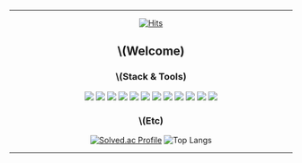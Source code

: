 <div align = center>  
     
---   
[![Hits](https://hits.seeyoufarm.com/api/count/incr/badge.svg?url=https%3A%2F%2Fgithub.com%2Fmomomomoon&count_bg=%2379C83D&title_bg=%23555555&icon=&icon_color=%23E7E7E7&title=hits&edge_flat=false)](https://hits.seeyoufarm.com)
## \\(Welcome)
### \\(Stack & Tools)
<img src="https://img.shields.io/badge/C-20232a.svg?style=for-the-badge&logo=C&logoColor=white" />
<img src="https://img.shields.io/badge/C++-20232a.svg?style=for-the-badge&logo=Cplusplus&logoColor=white" />
<img src="https://img.shields.io/badge/Csharp-20232a.svg?style=for-the-badge&logo=csharp&logoColor=white" />
<img src="https://img.shields.io/badge/.net-20232a.svg?style=for-the-badge&logo=dotnet&logoColor=white" /> 
<img src="https://img.shields.io/badge/blazor-20232a.svg?style=for-the-badge&logo=blazor&logoColor=white" />
<img src="https://img.shields.io/badge/unity-20232a.svg?style=for-the-badge&logo=unity&logoColor=white" /> 
<img src="https://img.shields.io/badge/unrealengine-20232a.svg?style=for-the-badge&logo=unrealengine&logoColor=white" />
<img src="https://img.shields.io/badge/godot-20232a.svg?style=for-the-badge&logo=GodotEngine&logoColor=white" />
<img src="https://img.shields.io/badge/opengl-20232a.svg?style=for-the-badge&logo=opengl&logoColor=white" /> 
<img src="https://img.shields.io/badge/git-20232a.svg?style=for-the-badge&logo=git&logoColor=white" />
<img src="https://img.shields.io/badge/github-20232a.svg?style=for-the-badge&logo=github&logoColor=white" />
<img src="https://img.shields.io/badge/notion-20232a.svg?style=for-the-badge&logo=notion&logoColor=white" />

### \\(Etc)
[![Solved.ac Profile](http://mazassumnida.wtf/api/v2/generate_badge?boj=ansdj1908)](https://solved.ac/ansdj1908/)
![Top Langs](https://github-readme-stats.vercel.app/api/top-langs/?username=momomomoon&layout=compact)
 
     
---
</div>
 
    
  
 
